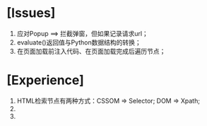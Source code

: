 # [Issues]

1. 应对Popup ==> 拦截弹窗，但如果记录请求url；
2. evaluate()返回值与Python数据结构的转换；
3. 在页面加载前注入代码、在页面加载完成后遍历节点；

# [Experience]

1. HTML检索节点有两种方式：CSSOM => Selector; DOM => Xpath;
2. 
3. 
